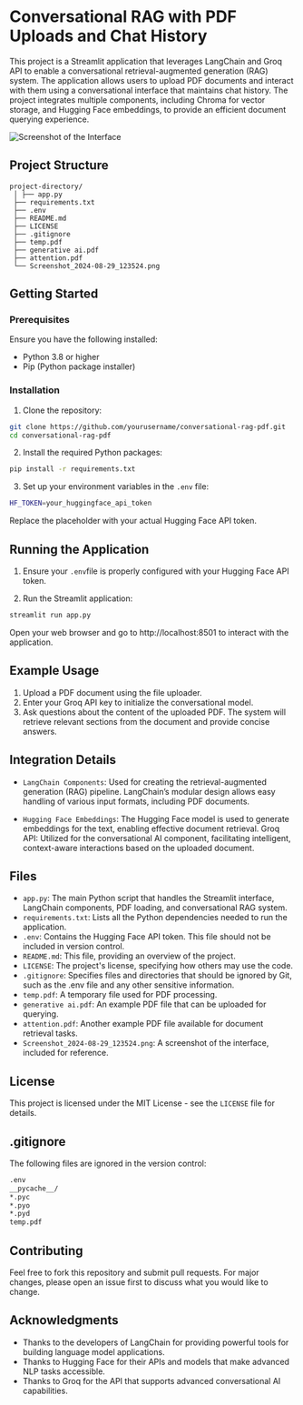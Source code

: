 # Conversational RAG with PDF Uploads and Chat History

This project is a Streamlit application that leverages LangChain and Groq API to enable a conversational retrieval-augmented generation (RAG) system. The application allows users to upload PDF documents and interact with them using a conversational interface that maintains chat history. The project integrates multiple components, including Chroma for vector storage, and Hugging Face embeddings, to provide an efficient document querying experience.

![Screenshot of the Interface](Screenshot_2024-08-29_123524.png)

## Project Structure
```
project-directory/
 │ ├── app.py 
 ├── requirements.txt 
 ├── .env 
 ├── README.md 
 ├── LICENSE 
 ├── .gitignore 
 ├── temp.pdf 
 ├── generative ai.pdf 
 ├── attention.pdf 
 └── Screenshot_2024-08-29_123524.png
 ````


## Getting Started

### Prerequisites

Ensure you have the following installed:
- Python 3.8 or higher
- Pip (Python package installer)

### Installation

1. Clone the repository:

```bash
git clone https://github.com/yourusername/conversational-rag-pdf.git
cd conversational-rag-pdf
``` 

2. Install the required Python packages:

```bash
pip install -r requirements.txt
```

3. Set up your environment variables in the `.env` file:

```bash
HF_TOKEN=your_huggingface_api_token
```

Replace the placeholder with your actual Hugging Face API token.

## Running the Application

1. Ensure your `.env`file is properly configured with your Hugging Face API token.

2. Run the Streamlit application:

```bash
streamlit run app.py
```
Open your web browser and go to http://localhost:8501 to interact with the application.

## Example Usage

1. Upload a PDF document using the file uploader.
2. Enter your Groq API key to initialize the conversational model.
3. Ask questions about the content of the uploaded PDF. The system will retrieve relevant sections from the document and provide concise answers.

## Integration Details
- `LangChain Components`: Used for creating the retrieval-augmented generation (RAG) pipeline. LangChain’s modular design allows easy handling of various input formats, including PDF documents.

- `Hugging Face Embeddings`: The Hugging Face model is used to generate embeddings for the text, enabling effective document retrieval.
Groq API: Utilized for the conversational AI component, facilitating intelligent, context-aware interactions based on the uploaded document.

## Files
- `app.py`: The main Python script that handles the Streamlit interface, LangChain components, PDF loading, and conversational RAG system.
- `requirements.txt`: Lists all the Python dependencies needed to run the application.
- `.env`: Contains the Hugging Face API token. This file should not be included in version control.
- `README.md`: This file, providing an overview of the project.
- `LICENSE`: The project's license, specifying how others may use the code.
- `.gitignore`: Specifies files and directories that should be ignored by Git, such as the .env file and any other sensitive information.
- `temp.pdf`: A temporary file used for PDF processing.
- `generative ai.pdf`: An example PDF file that can be uploaded for querying.
- `attention.pdf`: Another example PDF file available for document retrieval tasks.
- `Screenshot_2024-08-29_123524.png`: A screenshot of the interface, included for reference.

## License
This project is licensed under the MIT License - see the `LICENSE` file for details.

## .gitignore
The following files are ignored in the version control:
```bash
.env
__pycache__/
*.pyc
*.pyo
*.pyd
temp.pdf
```

## Contributing
Feel free to fork this repository and submit pull requests. For major changes, please open an issue first to discuss what you would like to change.

## Acknowledgments
- Thanks to the developers of LangChain for providing powerful tools for building language model applications.
- Thanks to Hugging Face for their APIs and models that make advanced NLP tasks accessible.
- Thanks to Groq for the API that supports advanced conversational AI capabilities.